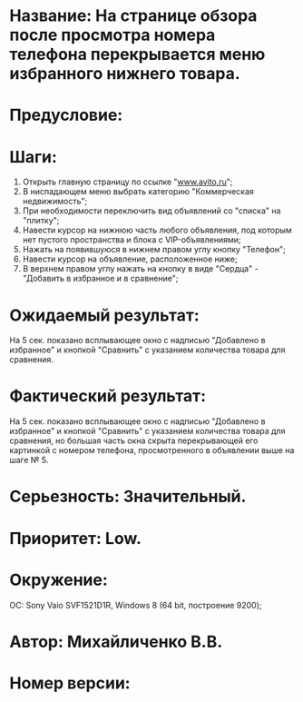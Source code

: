 # Название: На странице обзора после просмотра номера телефона перекрывается меню избранного нижнего товара.
# Предусловие: 
# Шаги:
1. Открыть главную страницу по ссылке "www.avito.ru";
2. В ниспадающем меню выбрать категорию "Коммерческая недвижимость";
3. При необходимости переключить вид объявлений со "списка" на "плитку";
4. Навести курсор на нижнюю часть любого объявления, под которым нет
    пустого пространства и блока с VIP-объявлениями;
5. Нажать на появившуюся в нижнем правом углу кнопку "Телефон";
6. Навести курсор на объявление, расположенное ниже;
7. В верхнем правом углу нажать на кнопку в виде "Сердца" - "Добавить в избранное и в сравнение";
# Ожидаемый результат:
На 5 сек. показано всплывающее окно с надписью "Добавлено в избранное" и кнопкой "Сравнить" с указанием количества товара для сравнения.
# Фактический результат:
На 5 сек. показано всплывающее окно с надписью "Добавлено в избранное" и кнопкой "Сравнить" с указанием количества товара для сравнения,
  но большая часть окна скрыта перекрывающей его картинкой с номером телефона, просмотренного в объявлении выше на шаге № 5.
# Серьезность: Значительный.
# Приоритет: Low.
# Окружение:
ОС: Sony Vaio SVF1521D1R,  Windows 8 (64 bit, построение 9200);

# Автор: Михайличенко В.В.
# Номер версии: 
